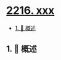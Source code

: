 # [2216. xxx](https://github.com/Tdahuyou/TNotes.leetcode/tree/main/notes/2216.%20xxx)

<!-- region:toc -->

- [1. 📝 概述](#1--概述)

<!-- endregion:toc -->

## 1. 📝 概述

